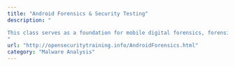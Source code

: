 ```yaml
---
title: "Android Forensics & Security Testing"
description: "

This class serves as a foundation for mobile digital forensics, forensics of Android operating systems, and penetration testing of Android applications.
"
url: "http://opensecuritytraining.info/AndroidForensics.html"
category: "Malware Analysis"
---
```

